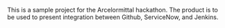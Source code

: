 This is a sample project for the Arcelormittal hackathon. The product is to be used to present integration between Github, ServiceNow, and Jenkins.